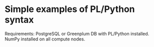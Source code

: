 Simple examples of PL/Python syntax
===================================

Requirements:
PostgreSQL or Greenplum DB with PL/Python installed.
NumPy installed on all compute nodes.